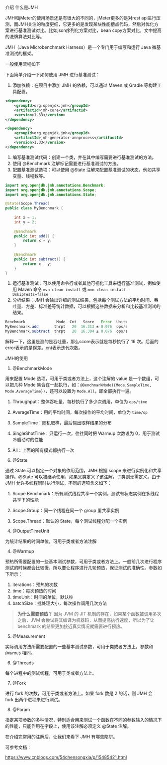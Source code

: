 介绍
什么是JMH

JMH和jMeter的使用场景还是有很大的不同的，jMeter更多的是对rest api进行压测，而JMH关注的粒度更细，它更多的是发现某块性能槽点代码，然后对优化方案进行基准测试对比。比如json序列化方案对比，bean copy方案对比，文中提高的洗牌算法对比等。



JMH（Java Microbenchmark Harness）是一个专门用于编写和运行 Java 微基准测试的框架。

一般使用流程如下

下面简单介绍一下如何使用 JMH 进行基准测试：

1. 添加依赖：在项目中添加 JMH 的依赖，可以通过 Maven 或 Gradle 等构建工具配置。

```xml
<dependency>
    <groupId>org.openjdk.jmh</groupId>
    <artifactId>jmh-core</artifactId>
    <version>1.33</version>
</dependency>

<dependency>
    <groupId>org.openjdk.jmh</groupId>
    <artifactId>jmh-generator-annprocess</artifactId>
    <version>1.33</version>
</dependency>
```

1. 编写基准测试代码：创建一个类，并在其中编写需要进行基准测试的方法。
2. 使用 @Benchmark 注解标记需要进行基准测试的方法。
3. 配置基准测试选项：可以使用 @State 注解来配置基准测试的状态，例如共享变量、线程数等。

```java
import org.openjdk.jmh.annotations.Benchmark;
import org.openjdk.jmh.annotations.Scope;
import org.openjdk.jmh.annotations.State;

@State(Scope.Thread)
public class MyBenchmark {
    
    int x = 1;
    int y = 2;
    
    @Benchmark
    public int add() {
        return x + y;
    }
    
    @Benchmark
    public int subtract() {
        return x - y;
    }
}
```

1. 运行基准测试：可以使用命令行或者其他可视化工具来运行基准测试，例如使用 Maven 命令 `mvn clean install` 或 `mvn clean install -DskipTests=false`
2. 分析结果：JMH 会输出详细的测试结果，包括每个测试方法的平均时间、吞吐量、方差、标准差等统计数据，可以根据这些数据来分析和比较基准测试的结果。



```java
Benchmark              Mode  Cnt   Score   Error  Units
MyBenchmark.add       thrpt   20  16.313 ± 0.076  ops/s
MyBenchmark.subtract  thrpt   20  16.304 ± 0.076  ops/s
```

解释一下，这里是测的是吞吐量，那么score表示就是每秒执行了 16 次。后面的error表示的是误差。cnt表示迭代次数。







JMH的使用

1. @BenchmarkMode

用来配置 Mode 选项，可用于类或者方法上，这个注解的 value 是一个数组，可以把几种 Mode 集合在一起执行，如：`@BenchmarkMode({Mode.SampleTime, Mode.AverageTime})`，还可以设置为 `Mode.All`，即全部执行一遍。

1. Throughput：整体吞吐量，每秒执行了多少次调用，单位为 `ops/time`
2. AverageTime：用的平均时间，每次操作的平均时间，单位为 `time/op`
3. SampleTime：随机取样，最后输出取样结果的分布
4. SingleShotTime：只运行一次，往往同时把 Warmup 次数设为 0，用于测试冷启动时的性能
5. All：上面的所有模式都执行一次



2. @State

通过 State 可以指定一个对象的作用范围，JMH 根据 scope 来进行实例化和共享操作。@State 可以被继承使用，如果父类定义了该注解，子类则无需定义。由于 JMH 允许多线程同时执行测试，不同的选项含义如下：

1. Scope.Benchmark：所有测试线程共享一个实例，测试有状态实例在多线程共享下的性能
2. Scope.Group：同一个线程在同一个 group 里共享实例
3. Scope.Thread：默认的 State，每个测试线程分配一个实例



3. @OutputTimeUnit

为统计结果的时间单位，可用于类或者方法注解



4. @Warmup

预热所需要配置的一些基本测试参数，可用于类或者方法上。一般前几次进行程序测试的时候都会比较慢，所以要让程序进行几轮预热，保证测试的准确性。参数如下所示：

1. iterations：预热的次数
2. time：每次预热的时间
3. timeUnit：时间的单位，默认秒
4. batchSize：批处理大小，每次操作调用几次方法



> **为什么需要预热？**
> 因为 JVM 的 JIT 机制的存在，如果某个函数被调用多次之后，JVM 会尝试将其编译为机器码，从而提高执行速度，所以为了让 benchmark 的结果更加接近真实情况就需要进行预热。



5. @Measurement

实际调用方法所需要配置的一些基本测试参数，可用于类或者方法上，参数和 `@Warmup` 相同。

6. @Threads

每个进程中的测试线程，可用于类或者方法上。

7. @Fork

进行 fork 的次数，可用于类或者方法上。如果 fork 数是 2 的话，则 JMH 会 fork 出两个进程来进行测试。

8. @Param

指定某项参数的多种情况，特别适合用来测试一个函数在不同的参数输入的情况下的性能，只能作用在字段上，使用该注解必须定义 @State 注解。

在介绍完常用的注解后，让我们来看下 JMH 有哪些陷阱。







可参考文档：

https://www.cnblogs.com/54chensongxia/p/15485421.html
